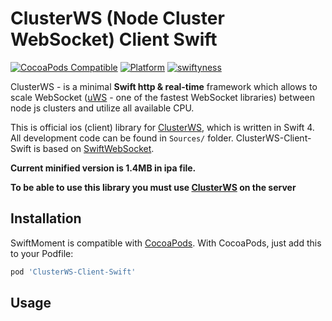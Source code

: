 # ClusterWS (Node Cluster WebSocket) Client Swift

[![CocoaPods Compatible](https://img.shields.io/cocoapods/v/SwiftMoment.svg)](http://cocoadocs.org/docsets/ClusterWS-Client-Swift/)
[![Platform](https://img.shields.io/cocoapods/p/SwiftMoment.svg?style=flat)](http://cocoadocs.org/docsets/ClusterWS-Client-Swift/)
[![swiftyness](https://img.shields.io/badge/pure-swift-ff3f26.svg?style=flat)](https://swift.org/)

ClusterWS - is a minimal **Swift http & real-time** framework which allows to scale WebSocket ([uWS](https://github.com/uNetworking/uWebSockets) - one of the fastest WebSocket libraries) between node js clusters and utilize all available CPU.

This is official ios (client) library for [ClusterWS](https://github.com/goriunov/ClusterWS), which is written in Swift 4. All development code can be found in `Sources/` folder. ClusterWS-Client-Swift is based on [SwiftWebSocket](https://github.com/tidwall/SwiftWebSocket).

**Current minified version is 1.4MB in ipa file.**

**To be able to use this library you must use [ClusterWS](https://github.com/goriunov/ClusterWS) on the server**

## Installation

SwiftMoment is compatible with
[CocoaPods](http://cocoapods.org/). With CocoaPods, just add this to
your Podfile:

```ruby
pod 'ClusterWS-Client-Swift'
```

## Usage
